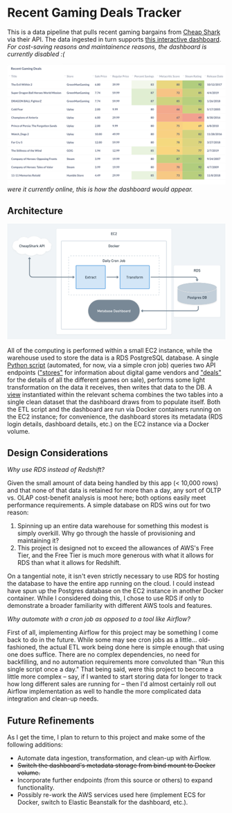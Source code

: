 # Recent Gaming Deals Tracker

This is a data pipeline that pulls recent gaming bargains from [Cheap Shark](https://www.cheapshark.com/) via their API. The data ingested in turn supports [this interactive dashboard](http://18.214.233.99:3000/public/dashboard/fe0614d2-c8a3-4f8c-a1a9-a694c85055cf). *For cost-saving reasons and maintainence reasons, the dashboard is currently disabled :(*

[![dashboard_preview](images/dashboard_preview.png)](http://18.214.233.99:3000/public/dashboard/fe0614d2-c8a3-4f8c-a1a9-a694c85055cf)
*were it currently online, this is how the dashboard would appear.* 

## Architecture

![Architecture Diagram](images/games_savings_arch.png)

All of the computing is performed within a small EC2 instance, while the warehouse used to store the data is a RDS PostgreSQL database. A single [Python script](src/api_etl.py) (automated, for now, via a simple cron job) queries two API endpoints (["stores"](https://apidocs.cheapshark.com/#f0bc20fe-688b-68d9-df27-22d6f6441849) for information about digital game vendors and ["deals"](https://apidocs.cheapshark.com/#c33f57dd-3bb3-3b1f-c454-08cab413a115) for the details of all the different games on sale), performs some light transformation on the data it receives, then writes that data to the DB. A [view](sql_scripts/dashboard_view.sql) instantiated within the relevant schema combines the two tables into a single clean dataset that the dashboard draws from to populate itself. Both the ETL script and the dashboard are run via Docker containers running on the EC2 instance; for convenience, the dashboard stores its metadata (RDS login details, dashboard details, etc.) on the EC2 instance via a Docker volume.

## Design Considerations

*Why use RDS instead of Redshift?*
  
Given the small amount of data being handled by this app (< 10,000 rows) and that none of that data is retained for more than a day, any sort of OLTP vs. OLAP cost-benefit analysis is moot here; both options easily meet performance requirements. A simple database on RDS wins out for two reason:
1) Spinning up an entire data warehouse for something this modest is simply overkill. Why go through the hassle of provisioning and maintaining it?
2) This project is designed not to exceed the allowances of AWS's Free Tier, and the Free Tier is much more generous with what it allows for RDS than what it allows for Redshift.
  
On a tangential note, it isn't even strictly necessary to use RDS for hosting the database to have the entire app running on the cloud. I could instead have spun up the Postgres database on the EC2 instance in another Docker container. While I considered doing this, I chose to use RDS if only to demonstrate a broader familiarity with different AWS tools and features.
  
*Why automate with a cron job as opposed to a tool like Airflow?*
  
First of all, implementing Airflow for this project may be something I come back to do in the future. While some may see cron jobs as a little... old-fashioned, the actual ETL work being done here is simple enough that using one does suffice. There are no complex dependencies, no need for backfilling, and no automation requirements more convoluted than "Run this single script once a day." That being said, were this project to become a little more complex – say, if I wanted to start storing data for longer to track how long different sales are running for – then I'd almost certainly roll out Airflow implementation as well to handle the more complicated data integration and clean-up needs.

## Future Refinements

As I get the time, I plan to return to this project and make some of the following additions:
* Automate data ingestion, transformation, and clean-up with Airflow.
* ~~Switch the dashboard's metadata storage from bind mount to Docker volume.~~
* Incorporate further endpoints (from this source or others) to expand functionality.
* Possibly re-work the AWS services used here (implement ECS for Docker, switch to Elastic Beanstalk for the dashboard, etc.).



